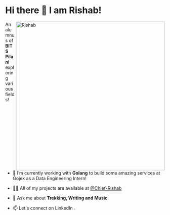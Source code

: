 
<h1> Hi there 👋 I am Rishab! </h1>

<a  href="https://github.com/github-readme-stats"><img align="right" alt="Rishab" width="470px" src="https://github-readme-stats.vercel.app/api?username=Chief-Rishab&theme=dracula&show_icons=true&locale=en"  alt="Chief-Rishab">
</a>
An alumnus of **BITS Pilani** exploring various fields!
<br/>
<!-- <img align="right" height="225" src="004b173f6e3d6843df10114e087f30a8.gif"> -->

- 🌱 I’m currently working with **Golang** to build some amazing services at Gojek as a Data Engineering Intern!

- 👨‍💻 All of my projects are available at [@Chief-Rishab](https://github.com/Chief-Rishab)

- 💬 Ask me about **Trekking, Writing and Music**

- 📫 Let's connect on LinkedIn  [<img src="https://img.icons8.com/color/48/000000/linkedin.png" width="2.5%"/>](https://www.linkedin.com/in/rishab-jain-b9701b194/)

